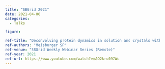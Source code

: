 ```yaml
---
title: "SBGrid 2021"
date: 2021-04-06
categories:
  - Talks

figure:

ref-title: "Deconvolving protein dynamics in solution and crystals with X-ray scattering"
ref-authors: "Meisburger SP"
ref-venue: "SBGrid Weekly Webinar Series (Remote)"
ref-year: 2021
ref-url: https://www.youtube.com/watch?v=AO2kru097Wc
---
```

